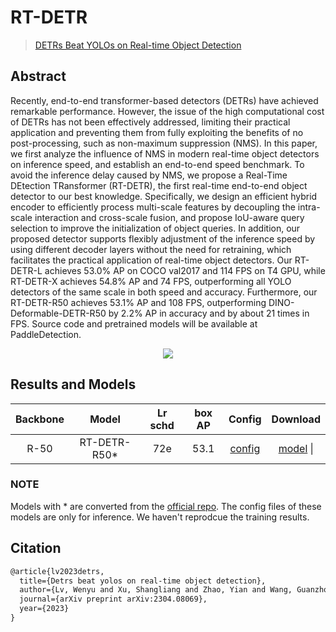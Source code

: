 # RT-DETR

> [DETRs Beat YOLOs on Real-time Object Detection](https://arxiv.org/abs/2304.08069)

<!-- [ALGORITHM] -->

## Abstract

Recently, end-to-end transformer-based detectors (DETRs) have achieved remarkable performance. However, the issue of the high computational cost of DETRs has not been effectively addressed, limiting their practical application and preventing them from fully exploiting the benefits of no post-processing, such as non-maximum suppression (NMS). In this paper, we first analyze the influence of NMS in modern real-time object detectors on inference speed, and establish an end-to-end speed benchmark. To avoid the inference delay caused by NMS, we propose a Real-Time DEtection TRansformer (RT-DETR), the first real-time end-to-end object detector to our best knowledge. Specifically, we design an efficient hybrid encoder to efficiently process multi-scale features by decoupling the intra-scale interaction and cross-scale fusion, and propose IoU-aware query selection to improve the initialization of object queries. In addition, our proposed detector supports flexibly adjustment of the inference speed by using different decoder layers without the need for retraining, which facilitates the practical application of real-time object detectors. Our RT-DETR-L achieves 53.0% AP on COCO val2017 and 114 FPS on T4 GPU, while RT-DETR-X achieves 54.8% AP and 74 FPS, outperforming all YOLO detectors of the same scale in both speed and accuracy. Furthermore, our RT-DETR-R50 achieves 53.1% AP and 108 FPS, outperforming DINO-Deformable-DETR-R50 by 2.2% AP in accuracy and by about 21 times in FPS. Source code and pretrained models will be available at PaddleDetection.

<div align=center>
<img src="https://user-images.githubusercontent.com/17582080/245363952-196b0a10-d2e8-401c-9132-54b9126e0a33.png"/>
</div>

## Results and Models

| Backbone |    Model    | Lr schd | box AP |                     Config                      |                                                                                                                                                     Download                                                                                                                                                      |
| :------: | :---------: | :-----: | :----: | :---------------------------------------------: | :---------------------------------------------------------------------------------------------------------------------------------------------------------------------------------------------------------------------------------------------------------------------------------------------------------------: |
|   R-50   | RT-DETR-R50* |   72e   |  53.1  |  [config](./rtdetr_r50vd_8xb2-72e_coco.py)   |    [model](https://github.com/nijkah/storage/releases/download/v0.0.1/rtdetr_r50vd_6x_coco_mmdet.pth) \|  |

### NOTE

Models with * are converted from the [official repo](https://github.com/PaddlePaddle/PaddleDetection/). The config files of these models are only for inference. We haven't reprodcue the training results.

## Citation

```latex
@article{lv2023detrs,
  title={Detrs beat yolos on real-time object detection},
  author={Lv, Wenyu and Xu, Shangliang and Zhao, Yian and Wang, Guanzhong and Wei, Jinman and Cui, Cheng and Du, Yuning and Dang, Qingqing and Liu, Yi},
  journal={arXiv preprint arXiv:2304.08069},
  year={2023}
}
```
